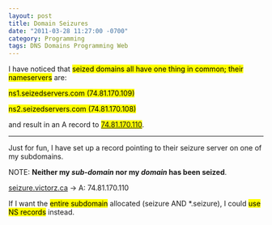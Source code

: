 ```yaml
---
layout: post
title: Domain Seizures
date: "2011-03-28 11:27:00 -0700"
category: Programming
tags: DNS Domains Programming Web
---
```

I have noticed that <mark>seized domains all have one thing in common; their nameservers</mark> are:

<mark>ns1.seizedservers.com (74.81.170.109)</mark>

<mark>ns2.seizedservers.com (74.81.170.108)</mark>

and result in an A record to <mark>[74.81.170.110](http://74.81.170.110)</mark>.

---

Just for fun, I have set up a record pointing to their seizure server on one of my subdomains.

NOTE: **Neither my *sub-domain* nor my *domain* has been seized**.

[seizure.victorz.ca](http://seizure.victorz.ca) &rarr; A: 74.81.170.110

If I want the <mark>entire subdomain</mark> allocated (seizure AND \*.seizure), I could <mark>use NS records</mark> instead.
